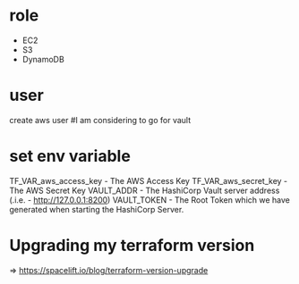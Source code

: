 # role
- EC2
- S3
- DynamoDB

# user
create aws user #I am considering to go for vault 


# set env variable
TF_VAR_aws_access_key - The AWS Access Key
TF_VAR_aws_secret_key - The AWS Secret Key
VAULT_ADDR - The HashiCorp Vault server address (.i.e. - http://127.0.0.1:8200)
VAULT_TOKEN - The Root Token which we have generated when starting the HashiCorp Server.



# Upgrading my terraform version
=> https://spacelift.io/blog/terraform-version-upgrade